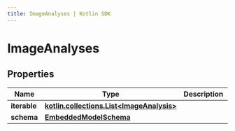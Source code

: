```yaml
---
title: ImageAnalyses | Kotlin SDK
---
```



# ImageAnalyses

## Properties
Name | Type | Description | Notes
------------ | ------------- | ------------- | -------------
**iterable** | [**kotlin.collections.List&lt;ImageAnalysis&gt;**](ImageAnalysis) |  | 
**schema** | [**EmbeddedModelSchema**](EmbeddedModelSchema) |  |  [optional]



